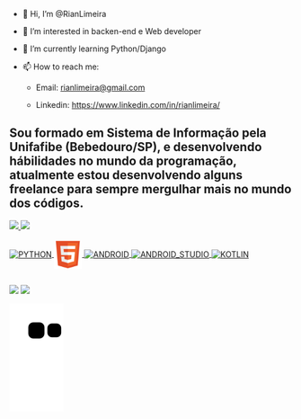 - 👋 Hi, I’m @RianLimeira
- 👀 I’m interested in backen-end e Web developer
- 🌱 I’m currently learning Python/Django 
- 📫 How to reach me:
  
   - Email: rianlimeira@gmail.com
   
   - Linkedin: https://www.linkedin.com/in/rianlimeira/
   
 ## Sou formado em Sistema de Informação pela Unifafibe (Bebedouro/SP), e desenvolvendo hábilidades no mundo da programação, atualmente estou desenvolvendo alguns freelance para sempre mergulhar mais no mundo dos códigos.
 
   
<div align="">
 <a href="https://github.com/RianLimeira">
 <img height="160em" src="https://github-readme-stats.vercel.app/api?username=RianLimeira&show_icons=true&theme=radical&include_all_commits=true&count_private=true"/>
 <img height="160em" src="https://github-readme-stats.vercel.app/api/top-langs/?username=RianLimeira&layout=compact&langs_count=7&theme=radical"/>
</div>
<div style="display: inline_block"><br>
 
  <img align="center" alt="PYTHON" height="50" width="50" src="https://cdn.jsdelivr.net/gh/devicons/devicon/icons/python/python-original.svg">
  <img align="center" alt="HTML" height="50" width="50" src="https://raw.githubusercontent.com/devicons/devicon/master/icons/html5/html5-original.svg">
  <img align="center" alt="ANDROID" height="50" width="50" src="https://cdn.jsdelivr.net/gh/devicons/devicon/icons/android/android-original-wordmark.svg">
  <img align="center" alt="ANDROID_STUDIO" height="50" width="50" src="https://cdn.jsdelivr.net/gh/devicons/devicon/icons/androidstudio/androidstudio-original.svg">
  <img align="center" alt="KOTLIN" height="50" width="50" src="https://cdn.jsdelivr.net/gh/devicons/devicon/icons/kotlin/kotlin-original.svg">
  
  ##
  
  <a href = "mailto:rianlimeira@gmail.com"><img src="https://img.shields.io/badge/-Gmail-%23333?style=for-the-badge&logo=gmail&logoColor=white" target="_blank"></a>
  <a href="https://www.linkedin.com/in/rian-gustavo-681578186/" target="_blank"><img src="https://img.shields.io/badge/-LinkedIn-%230077B5?style=for-the-badge&logo=linkedin&logoColor=white" target="_blank"></a> 


![snake gif](https://github.com/RianLimeira/RianLimeira/blob/output/github-contribution-grid-snake.svg)
   

<!---
RianLimeira/RianLimeira is a ✨ special ✨ repository because its `README.md` (this file) appears on your GitHub profile.
You can click the Preview link to take a look at your changes.
--->
